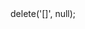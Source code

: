 <?php

use Appwrite\Client;
use Appwrite\Services\Foo;

$client = new Client();

$client
;

$foo = new Foo($client);

$result = $foo->delete('[]', null);